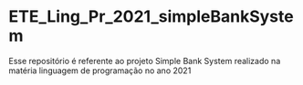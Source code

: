 # ETE_Ling_Pr_2021_simpleBankSystem
Esse repositório é referente ao projeto Simple Bank System realizado na matéria linguagem de programação no ano 2021
